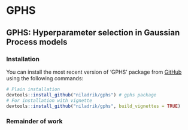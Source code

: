
<!-- README.md is generated from README.Rmd. Please edit that file -->

# GPHS

<!-- badges: start -->
<!-- badges: end -->

## GPHS: Hyperparameter selection in Gaussian Process models

### Installation

You can install the most recent version of ‘GPHS’ package from
[GitHub](https://github.com/niladrik/GPHS) using the following commands:

``` r
# Plain installation
devtools::install_github("niladrik/gphs") # gphs package
# For installation with vignette
devtools::install_github("niladrik/gphs", build_vignettes = TRUE)
```

### Remainder of work
